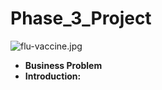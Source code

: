 # Phase_3_Project
![flu-vaccine.jpg](attachment:flu-vaccine.jpg)

<!-- TABLE OF CONTENTS -->
  - **Business Problem**
  - **Introduction:**
 